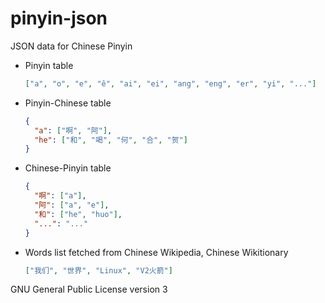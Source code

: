 # pinyin-json

JSON data for Chinese Pinyin

* Pinyin table
  ```json
  ["a", "o", "e", "ê", "ai", "ei", "ang", "eng", "er", "yi", "..."]
  ```
* Pinyin-Chinese table
  ```json
  {
    "a": ["啊", "阿"],
    "he": ["和", "喝", "何", "合", "贺"]
  }
  ```
* Chinese-Pinyin table
  ```json
  {
    "啊": ["a"],
    "阿": ["a", "e"],
    "和": ["he", "huo"],
    "...": "..."
  }
  ```
* Words list fetched from Chinese Wikipedia, Chinese Wikitionary
  ```json
  ["我们", "世界", "Linux", "V2火箭"]
  ```

GNU General Public License version 3

